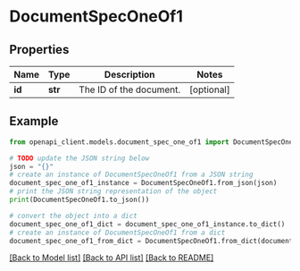 # DocumentSpecOneOf1


## Properties

Name | Type | Description | Notes
------------ | ------------- | ------------- | -------------
**id** | **str** | The ID of the document. | [optional] 

## Example

```python
from openapi_client.models.document_spec_one_of1 import DocumentSpecOneOf1

# TODO update the JSON string below
json = "{}"
# create an instance of DocumentSpecOneOf1 from a JSON string
document_spec_one_of1_instance = DocumentSpecOneOf1.from_json(json)
# print the JSON string representation of the object
print(DocumentSpecOneOf1.to_json())

# convert the object into a dict
document_spec_one_of1_dict = document_spec_one_of1_instance.to_dict()
# create an instance of DocumentSpecOneOf1 from a dict
document_spec_one_of1_from_dict = DocumentSpecOneOf1.from_dict(document_spec_one_of1_dict)
```
[[Back to Model list]](../README.md#documentation-for-models) [[Back to API list]](../README.md#documentation-for-api-endpoints) [[Back to README]](../README.md)


